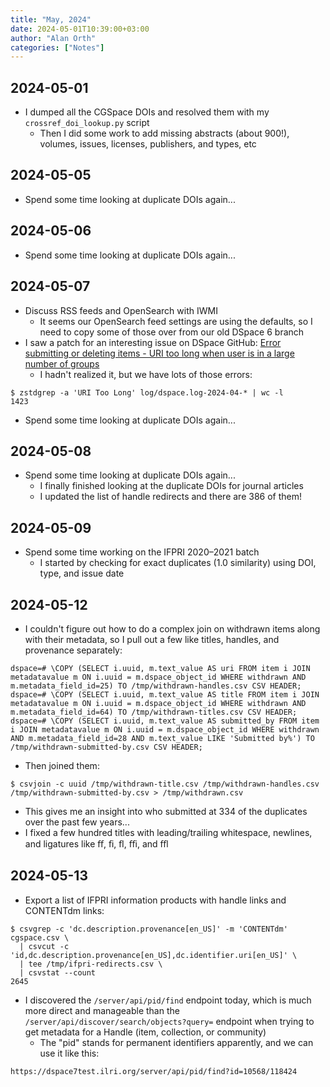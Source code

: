 ```yaml
---
title: "May, 2024"
date: 2024-05-01T10:39:00+03:00
author: "Alan Orth"
categories: ["Notes"]
---
```


## 2024-05-01

- I dumped all the CGSpace DOIs and resolved them with my `crossref_doi_lookup.py` script
  - Then I did some work to add missing abstracts (about 900!), volumes, issues, licenses, publishers, and types, etc

<!--more-->

## 2024-05-05

- Spend some time looking at duplicate DOIs again...

## 2024-05-06

- Spend some time looking at duplicate DOIs again...

## 2024-05-07

- Discuss RSS feeds and OpenSearch with IWMI
  - It seems our OpenSearch feed settings are using the defaults, so I need to copy some of those over from our old DSpace 6 branch
- I saw a patch for an interesting issue on DSpace GitHub: [Error submitting or deleting items - URI too long when user is in a large number of groups](https://github.com/DSpace/DSpace/issues/9544)
  - I hadn't realized it, but we have lots of those errors:

```console
$ zstdgrep -a 'URI Too Long' log/dspace.log-2024-04-* | wc -l
1423
```

- Spend some time looking at duplicate DOIs again...

## 2024-05-08

- Spend some time looking at duplicate DOIs again...
  - I finally finished looking at the duplicate DOIs for journal articles
  - I updated the list of handle redirects and there are 386 of them!

## 2024-05-09

- Spend some time working on the IFPRI 2020–2021 batch
  - I started by checking for exact duplicates (1.0 similarity) using DOI, type, and issue date

## 2024-05-12

- I couldn't figure out how to do a complex join on withdrawn items along with their metadata, so I pull out a few like titles, handles, and provenance separately:

```psql
dspace=# \COPY (SELECT i.uuid, m.text_value AS uri FROM item i JOIN metadatavalue m ON i.uuid = m.dspace_object_id WHERE withdrawn AND m.metadata_field_id=25) TO /tmp/withdrawn-handles.csv CSV HEADER;
dspace=# \COPY (SELECT i.uuid, m.text_value AS title FROM item i JOIN metadatavalue m ON i.uuid = m.dspace_object_id WHERE withdrawn AND m.metadata_field_id=64) TO /tmp/withdrawn-titles.csv CSV HEADER;
dspace=# \COPY (SELECT i.uuid, m.text_value AS submitted_by FROM item i JOIN metadatavalue m ON i.uuid = m.dspace_object_id WHERE withdrawn AND m.metadata_field_id=28 AND m.text_value LIKE 'Submitted by%') TO /tmp/withdrawn-submitted-by.csv CSV HEADER;
```

- Then joined them:

```console
$ csvjoin -c uuid /tmp/withdrawn-title.csv /tmp/withdrawn-handles.csv /tmp/withdrawn-submitted-by.csv > /tmp/withdrawn.csv
```

- This gives me an insight into who submitted at 334 of the duplicates over the past few years...
- I fixed a few hundred titles with leading/trailing whitespace, newlines, and ligatures like ﬀ, ﬁ, ﬂ, ﬃ, and ﬄ

## 2024-05-13

- Export a list of IFPRI information products with handle links and CONTENTdm links:

```
$ csvgrep -c 'dc.description.provenance[en_US]' -m 'CONTENTdm' cgspace.csv \
  | csvcut -c 'id,dc.description.provenance[en_US],dc.identifier.uri[en_US]' \
  | tee /tmp/ifpri-redirects.csv \
  | csvstat --count
2645
```

- I discovered the `/server/api/pid/find` endpoint today, which is much more direct and manageable than the `/server/api/discover/search/objects?query=` endpoint when trying to get metadata for a Handle (item, collection, or community)
  - The "pid" stands for permanent identifiers apparently, and we can use it like this:

```
https://dspace7test.ilri.org/server/api/pid/find?id=10568/118424
```

<!-- vim: set sw=2 ts=2: -->
